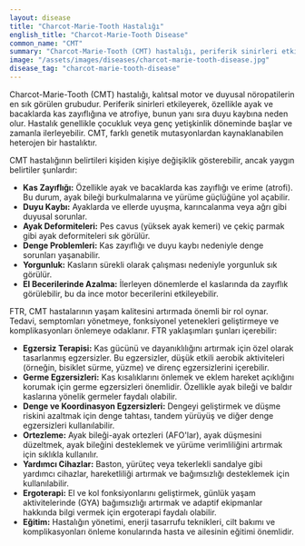 ```yaml
---
layout: disease
title: "Charcot-Marie-Tooth Hastalığı"
english_title: "Charcot-Marie-Tooth Disease"
common_name: "CMT"
summary: "Charcot-Marie-Tooth (CMT) hastalığı, periferik sinirleri etkileyen, genetik geçişli bir grup nörolojik bozukluğu ifade eder ve kas zayıflığı ve duyu kaybına neden olur."
image: "/assets/images/diseases/charcot-marie-tooth-disease.jpg"
disease_tag: "charcot-marie-tooth-disease"
---
```





Charcot-Marie-Tooth (CMT) hastalığı, kalıtsal motor ve duyusal nöropatilerin en sık görülen grubudur. Periferik sinirleri etkileyerek, özellikle ayak ve bacaklarda kas zayıflığına ve atrofiye, bunun yanı sıra duyu kaybına neden olur. Hastalık genellikle çocukluk veya genç yetişkinlik döneminde başlar ve zamanla ilerleyebilir. CMT, farklı genetik mutasyonlardan kaynaklanabilen heterojen bir hastalıktır.


CMT hastalığının belirtileri kişiden kişiye değişiklik gösterebilir, ancak yaygın belirtiler şunlardır:

*   **Kas Zayıflığı:** Özellikle ayak ve bacaklarda kas zayıflığı ve erime (atrofi). Bu durum, ayak bileği burkulmalarına ve yürüme güçlüğüne yol açabilir.
*   **Duyu Kaybı:** Ayaklarda ve ellerde uyuşma, karıncalanma veya ağrı gibi duyusal sorunlar.
*   **Ayak Deformiteleri:** Pes cavus (yüksek ayak kemeri) ve çekiç parmak gibi ayak deformiteleri sık görülür.
*   **Denge Problemleri:** Kas zayıflığı ve duyu kaybı nedeniyle denge sorunları yaşanabilir.
*   **Yorgunluk:** Kasların sürekli olarak çalışması nedeniyle yorgunluk sık görülür.
*   **El Becerilerinde Azalma:** İlerleyen dönemlerde el kaslarında da zayıflık görülebilir, bu da ince motor becerilerini etkileyebilir.


FTR, CMT hastalarının yaşam kalitesini artırmada önemli bir rol oynar. Tedavi, semptomları yönetmeye, fonksiyonel yetenekleri geliştirmeye ve komplikasyonları önlemeye odaklanır. FTR yaklaşımları şunları içerebilir:

*   **Egzersiz Terapisi:** Kas gücünü ve dayanıklılığını artırmak için özel olarak tasarlanmış egzersizler. Bu egzersizler, düşük etkili aerobik aktiviteleri (örneğin, bisiklet sürme, yüzme) ve direnç egzersizlerini içerebilir.
*   **Germe Egzersizleri:** Kas kısalıklarını önlemek ve eklem hareket açıklığını korumak için germe egzersizleri önemlidir. Özellikle ayak bileği ve baldır kaslarına yönelik germeler faydalı olabilir.
*   **Denge ve Koordinasyon Egzersizleri:** Dengeyi geliştirmek ve düşme riskini azaltmak için denge tahtası, tandem yürüyüş ve diğer denge egzersizleri kullanılabilir.
*   **Ortezleme:** Ayak bileği-ayak ortezleri (AFO'lar), ayak düşmesini düzeltmek, ayak bileğini desteklemek ve yürüme verimliliğini artırmak için sıklıkla kullanılır.
*   **Yardımcı Cihazlar:** Baston, yürüteç veya tekerlekli sandalye gibi yardımcı cihazlar, hareketliliği artırmak ve bağımsızlığı desteklemek için kullanılabilir.
*   **Ergoterapi:** El ve kol fonksiyonlarını geliştirmek, günlük yaşam aktivitelerinde (GYA) bağımsızlığı artırmak ve adaptif ekipmanlar hakkında bilgi vermek için ergoterapi faydalı olabilir.
*   **Eğitim:** Hastalığın yönetimi, enerji tasarrufu teknikleri, cilt bakımı ve komplikasyonları önleme konularında hasta ve ailesinin eğitimi önemlidir.

